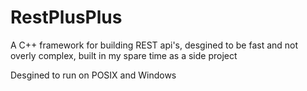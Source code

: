 # RestPlusPlus
A C++ framework for building REST api's, desgined to be fast and not overly complex, built in my spare time as a side project

Desgined to run on POSIX and Windows
